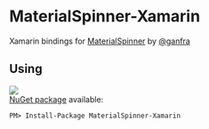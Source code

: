 # MaterialSpinner-Xamarin
Xamarin bindings for [MaterialSpinner](https://github.com/ganfra/MaterialSpinner) by [@ganfra](https://github.com/ganfra)

## Using
![](https://img.shields.io/nuget/v/MaterialSpinner-Xamarin.svg?style=flat)  
[NuGet package](https://www.nuget.org/packages/MaterialSpinner-Xamarin/) available:
```
PM> Install-Package MaterialSpinner-Xamarin
```
